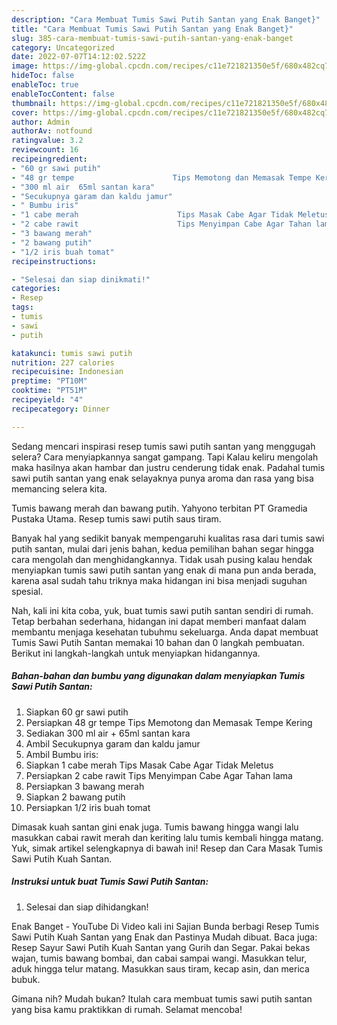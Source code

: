 ```yaml
---
description: "Cara Membuat Tumis Sawi Putih Santan yang Enak Banget}"
title: "Cara Membuat Tumis Sawi Putih Santan yang Enak Banget}"
slug: 385-cara-membuat-tumis-sawi-putih-santan-yang-enak-banget
category: Uncategorized
date: 2022-07-07T14:12:02.522Z
image: https://img-global.cpcdn.com/recipes/c11e721821350e5f/680x482cq70/tumis-sawi-putih-santan-foto-resep-utama.jpg
hideToc: false
enableToc: true
enableTocContent: false
thumbnail: https://img-global.cpcdn.com/recipes/c11e721821350e5f/680x482cq70/tumis-sawi-putih-santan-foto-resep-utama.jpg
cover: https://img-global.cpcdn.com/recipes/c11e721821350e5f/680x482cq70/tumis-sawi-putih-santan-foto-resep-utama.jpg
author: Admin
authorAv: notfound
ratingvalue: 3.2
reviewcount: 16
recipeingredient:
- "60 gr sawi putih"
- "48 gr tempe                      Tips Memotong dan Memasak Tempe Kering"
- "300 ml air  65ml santan kara"
- "Secukupnya garam dan kaldu jamur"
- " Bumbu iris"
- "1 cabe merah                      Tips Masak Cabe Agar Tidak Meletus"
- "2 cabe rawit                      Tips Menyimpan Cabe Agar Tahan lama"
- "3 bawang merah"
- "2 bawang putih"
- "1/2 iris buah tomat"
recipeinstructions:

- "Selesai dan siap dinikmati!"
categories:
- Resep
tags:
- tumis
- sawi
- putih

katakunci: tumis sawi putih 
nutrition: 227 calories
recipecuisine: Indonesian
preptime: "PT10M"
cooktime: "PT51M"
recipeyield: "4"
recipecategory: Dinner

---
```



Sedang mencari inspirasi resep tumis sawi putih santan yang menggugah selera? Cara menyiapkannya sangat gampang. Tapi Kalau keliru mengolah maka hasilnya akan hambar dan justru cenderung tidak enak. Padahal tumis sawi putih santan yang enak selayaknya punya aroma dan rasa yang bisa memancing selera kita.


Tumis bawang merah dan bawang putih. Yahyono terbitan PT Gramedia Pustaka Utama. Resep tumis sawi putih saus tiram.

Banyak hal yang sedikit banyak mempengaruhi kualitas rasa dari tumis sawi putih santan, mulai dari jenis bahan, kedua pemilihan bahan segar hingga cara mengolah dan menghidangkannya. Tidak usah pusing kalau hendak menyiapkan tumis sawi putih santan yang enak di mana pun anda berada, karena asal sudah tahu triknya maka hidangan ini bisa menjadi suguhan spesial.


Nah, kali ini kita coba, yuk, buat tumis sawi putih santan sendiri di rumah. Tetap berbahan sederhana, hidangan ini dapat memberi manfaat dalam membantu menjaga kesehatan tubuhmu sekeluarga. Anda dapat membuat Tumis Sawi Putih Santan memakai 10 bahan dan 0 langkah pembuatan. Berikut ini langkah-langkah untuk menyiapkan hidangannya.

<!--inarticleads1-->

##### Bahan-bahan dan bumbu yang digunakan dalam menyiapkan Tumis Sawi Putih Santan:

1. Siapkan 60 gr sawi putih
1. Persiapkan 48 gr tempe                      Tips Memotong dan Memasak Tempe Kering
1. Sediakan 300 ml air + 65ml santan kara
1. Ambil Secukupnya garam dan kaldu jamur
1. Ambil  Bumbu iris:
1. Siapkan 1 cabe merah                      Tips Masak Cabe Agar Tidak Meletus
1. Persiapkan 2 cabe rawit                      Tips Menyimpan Cabe Agar Tahan lama
1. Persiapkan 3 bawang merah
1. Siapkan 2 bawang putih
1. Persiapkan 1/2 iris buah tomat


Dimasak kuah santan gini enak juga. Tumis bawang hingga wangi lalu masukkan cabai rawit merah dan keriting lalu tumis kembali hingga matang. Yuk, simak artikel selengkapnya di bawah ini! Resep dan Cara Masak Tumis Sawi Putih Kuah Santan. 

<!--inarticleads2-->

##### Instruksi untuk buat Tumis Sawi Putih Santan:


1. Selesai dan siap dihidangkan!

Enak Banget - YouTube Di Video kali ini Sajian Bunda berbagi Resep Tumis Sawi Putih Kuah Santan yang Enak dan Pastinya Mudah dibuat. Baca juga: Resep Sayur Sawi Putih Kuah Santan yang Gurih dan Segar. Pakai bekas wajan, tumis bawang bombai, dan cabai sampai wangi. Masukkan telur, aduk hingga telur matang. Masukkan saus tiram, kecap asin, dan merica bubuk. 

Gimana nih? Mudah bukan? Itulah cara membuat tumis sawi putih santan yang bisa kamu praktikkan di rumah. Selamat mencoba!

